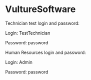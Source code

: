 # VultureSoftware

Technician test login and password:

Login: TestTechnician

Password: password

Human Resources login and password:

Login: Admin

Password: password
